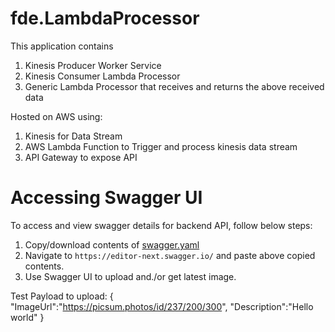 # fde.LambdaProcessor

This application contains

1. Kinesis Producer Worker Service 
2. Kinesis Consumer Lambda Processor
3. Generic Lambda Processor that receives and returns the above received data

Hosted on AWS using:
1. Kinesis for Data Stream
2. AWS Lambda Function to Trigger and process kinesis data stream
3. API Gateway to expose API

# Accessing Swagger UI
To access and view swagger details for backend API, follow below steps:
1. Copy/download contents of [swagger.yaml](https://github.com/shefalivashishtha/ui.fde/blob/main/swagger.yaml)
2. Navigate to `https://editor-next.swagger.io/` and paste above copied contents.
3. Use Swagger UI to upload and./or get latest image.

Test Payload to upload:
{
    "ImageUrl":"https://picsum.photos/id/237/200/300",
    "Description":"Hello world"
}